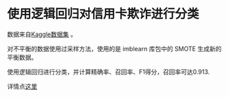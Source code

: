 # 使用逻辑回归对信用卡欺诈进行分类
数据来自[Kaggle数据集](https://www.kaggle.com/jacklizhi/creditcard) 。

对不平衡的数据使用过采样方法，使用的是 imblearn 库包中的 SMOTE 生成新的平衡数据。

使用逻辑回归进行分类，并计算精确率、召回率、F1得分，召回率可达0.913.

详情点[这里](https://nop2018.github.io/2019/04/10/%E6%95%B0%E6%8D%AE%E5%88%86%E6%9E%90%E7%AC%94%E8%AE%B0%EF%BC%9A%E4%BF%A1%E7%94%A8%E5%8D%A1%E6%AC%BA%E8%AF%88%E5%88%86%E7%B1%BB/)
